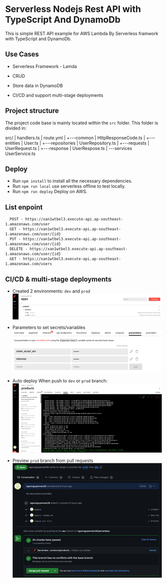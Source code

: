# Serverless Nodejs Rest API with TypeScript And DynamoDb

This is simple REST API example for AWS Lambda By Serverless framwork with TypeScript and DynamoDb.

## Use Cases

* Serverless Framework - Lamda

* CRUD

* Store data in DynamoDB

* CI/CD and support multi-stage deployments

## Project structure

The project code base is mainly located within the `src` folder. This folder is divided in:

src/
|   handlers.ts
|   route.yml
|
+---common
|       HttpResponseCode.ts
|
+---entities
|       User.ts
|
+---repositories
|       UserRepository.ts
|
+---requests
|       UserRequest.ts
|
+---response
|       UserRespose.ts
|
\---services
        UserService.ts
## Deploy

* Run ```npm install``` to install all the necessary dependencies.
* Run ```npm run local``` use serverless offline to test locally. 
* Run ```npm run deploy``` Deploy on AWS. 

## List enpoint

```
  POST - https://xan1wtbel3.execute-api.ap-southeast-1.amazonaws.com/user
  GET - https://xan1wtbel3.execute-api.ap-southeast-1.amazonaws.com/user/{id}
  PUT - https://xan1wtbel3.execute-api.ap-southeast-1.amazonaws.com/user/{id}
  DELETE - https://xan1wtbel3.execute-api.ap-southeast-1.amazonaws.com/user/{id}
  GET - https://xan1wtbel3.execute-api.ap-southeast-1.amazonaws.com/users
```

## CI/CD & multi-stage deployments

* Created 2 environments: `dev` and `prod`
![alt text](https://github.com/ngocnguyenvan26/serverless/blob/master/images/mutil_stage.jpg)

* Parameters to set secrets/variables 
![alt text](https://github.com/ngocnguyenvan26/serverless/blob/master/images/parameter_each_stage.jpg)

* Auto deploy When push to `dev` or `prod` branch:
![alt text](https://github.com/ngocnguyenvan26/serverless/blob/master/images/deploy_detail.jpg)

* Preview `prod` branch from pull requests
![alt text](https://github.com/ngocnguyenvan26/serverless/blob/master/images/ci_pr.jpg)